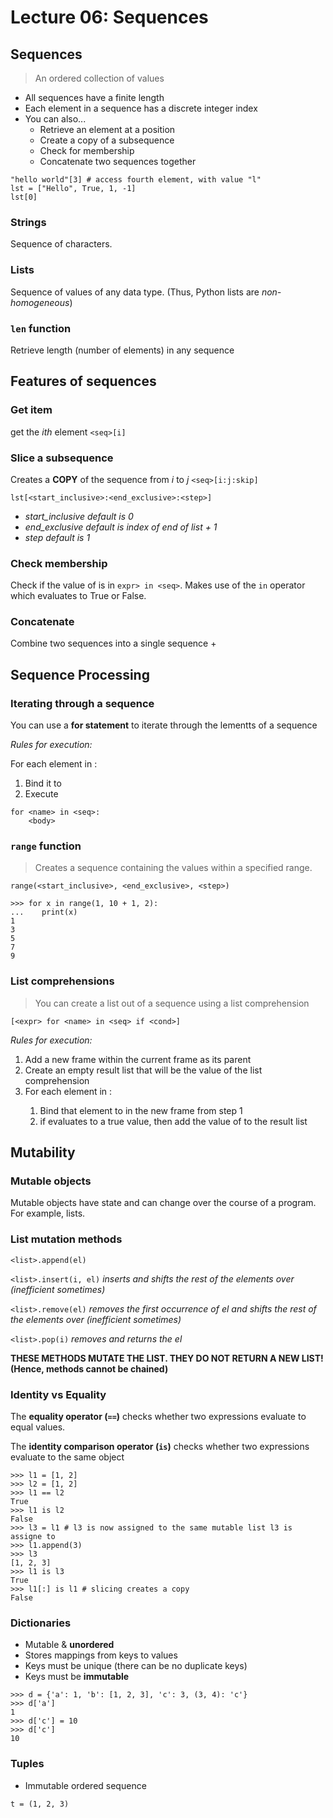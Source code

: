 # Lecture 06: Sequences

## Sequences

> An ordered collection of values

- All sequences have a finite length
- Each element in a sequence has a discrete integer index
- You can also...
    - Retrieve an element at a position
    - Create a copy of a subsequence
    - Check for membership
    - Concatenate two sequences together

```
"hello world"[3] # access fourth element, with value "l"
lst = ["Hello", True, 1, -1]
lst[0]
```

### Strings

Sequence of characters.

### Lists

Sequence of values of any data type. (Thus, Python lists are *non-homogeneous*)

### `len` function

Retrieve length (number of elements) in any sequence

## Features of sequences

### Get item

get the *ith* element `<seq>[i]`

### Slice a subsequence

Creates a **COPY** of the sequence from *i* to *j* `<seq>[i:j:skip]`

```
lst[<start_inclusive>:<end_exclusive>:<step>]
```

- *start_inclusive default is 0*
- *end_exclusive default is index of end of list + 1*
- *step default is 1*

### Check membership

Check if the value of <expr> is in <seq> `expr> in <seq>`. Makes use of the `in` operator which evaluates to True or False.

### Concatenate

Combine two sequences into a single sequence <s1> + <s2>

## Sequence Processing

### Iterating through a sequence

You can use a **for statement** to iterate through the lementts of a sequence

*Rules for execution:*

For each element in <seq>:

1. Bind it to <name>
2. Execute <body>

```
for <name> in <seq>:
    <body>
```

### `range` function

> Creates a sequence containing the values within a specified range.

```
range(<start_inclusive>, <end_exclusive>, <step>)

>>> for x in range(1, 10 + 1, 2):
...    print(x)
1
3
5
7
9
```

### List comprehensions

> You can create a list out of a sequence using a list comprehension

```
[<expr> for <name> in <seq> if <cond>]
```

*Rules for execution:*

1. Add a new frame within the current frame as its parent
2. Create an empty result list that will be the value of the list comprehension
3. For each element in <seq>:
    1. Bind that element to <name> in the new frame from step 1
    2. if <cond> evaluates to a true value, then add the value of <expr> to the result list

## Mutability

### Mutable objects

Mutable objects have state and can change over the course of a program. For example, lists.

### List mutation methods

`<list>.append(el)`

`<list>.insert(i, el)` *inserts and shifts the rest of the elements over (inefficient sometimes)*

`<list>.remove(el)` *removes the first occurrence of el and shifts the rest of the elements over (inefficient sometimes)*

`<list>.pop(i)` *removes and returns the el*

**THESE METHODS MUTATE THE LIST. THEY DO NOT RETURN A NEW LIST! (Hence, methods cannot be chained)**

### Identity vs Equality

The **equality operator (`==`)** checks whether two expressions evaluate to equal values.

The **identity comparison operator (`is`)** checks whether two expressions evaluate to the same object

```
>>> l1 = [1, 2]
>>> l2 = [1, 2]
>>> l1 == l2
True
>>> l1 is l2
False
>>> l3 = l1 # l3 is now assigned to the same mutable list l3 is assigne to
>>> l1.append(3)
>>> l3
[1, 2, 3]
>>> l1 is l3
True
>>> l1[:] is l1 # slicing creates a copy
False 
```

### Dictionaries

- Mutable & **unordered**
- Stores mappings from keys to values
- Keys must be unique (there can be no duplicate keys)
- Keys must be **immutable**

```
>>> d = {'a': 1, 'b': [1, 2, 3], 'c': 3, (3, 4): 'c'}
>>> d['a']
1
>>> d['c'] = 10
>>> d['c']
10
```

### Tuples

- Immutable ordered sequence

```
t = (1, 2, 3)
```